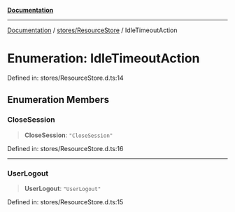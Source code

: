 [**Documentation**](../../../index.md)

***

[Documentation](../../../index.md) / [stores/ResourceStore](../index.md) / IdleTimeoutAction

# Enumeration: IdleTimeoutAction

Defined in: stores/ResourceStore.d.ts:14

## Enumeration Members

### CloseSession

> **CloseSession**: `"CloseSession"`

Defined in: stores/ResourceStore.d.ts:16

***

### UserLogout

> **UserLogout**: `"UserLogout"`

Defined in: stores/ResourceStore.d.ts:15
